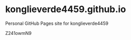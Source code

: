 # konglieverde4459.github.io
Personal GitHub Pages site for konglieverde4459



























Z241owmN9
